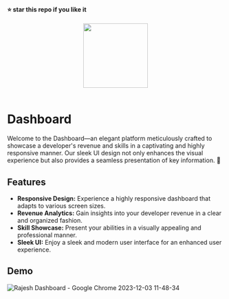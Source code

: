 #### ⭐ star this repo if you like it
<div align="center">
  <img src="https://github.com/kanugurajesh/Dashboard/assets/120458029/6831387b-49d3-41d8-9f17-c04bbaf84e34" alt="" width=150 height=150>
</div>
<br>

# Dashboard

Welcome to the Dashboard—an elegant platform meticulously crafted to showcase a developer's revenue and skills in a captivating and highly responsive manner. Our sleek UI design not only enhances the visual experience but also provides a seamless presentation of key information. 🚀

## Features

- **Responsive Design:** Experience a highly responsive dashboard that adapts to various screen sizes.
- **Revenue Analytics:** Gain insights into your developer revenue in a clear and organized fashion.
- **Skill Showcase:** Present your abilities in a visually appealing and professional manner.
- **Sleek UI:** Enjoy a sleek and modern user interface for an enhanced user experience.

## Demo

![Rajesh Dashboard - Google Chrome 2023-12-03 11-48-34](https://github.com/kanugurajesh/Dashboard/assets/120458029/b2f0d9d1-c8c9-40a1-be7b-ae4d1ff876ba)
